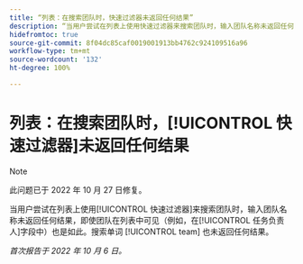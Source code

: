 ```yaml
---
title: “列表：在搜索团队时，快速过滤器未返回任何结果”
description: “当用户尝试在列表上使用快速过滤器来搜索团队时，输入团队名称未返回任何结果，即使团队在列表中可见（例如，在‘任务负责人’字段中）也是如此。搜索单词‘team’也未返回任何结果。”
hidefromtoc: true
source-git-commit: 8f04dc85caf0019001913bb4762c924109516a96
workflow-type: tm+mt
source-wordcount: '132'
ht-degree: 100%

---
```



# 列表：在搜索团队时，[!UICONTROL 快速过滤器]未返回任何结果

>[!NOTE]
>
>此问题已于 2022 年 10 月 27 日修复。

当用户尝试在列表上使用[!UICONTROL 快速过滤器]来搜索团队时，输入团队名称未返回任何结果，即使团队在列表中可见（例如，在[!UICONTROL 任务负责人]字段中）也是如此。搜索单词 [!UICONTROL team] 也未返回任何结果。

_首次报告于 2022 年 10 月 6 日。_

